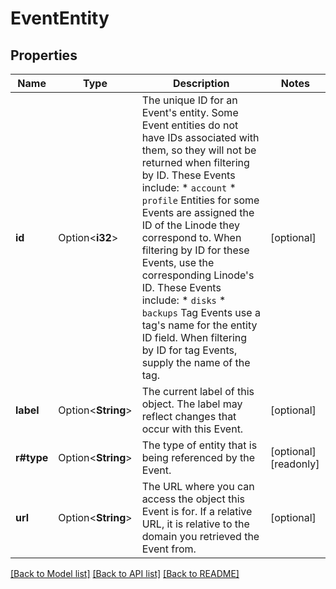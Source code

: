 # EventEntity

## Properties

Name | Type | Description | Notes
------------ | ------------- | ------------- | -------------
**id** | Option<**i32**> | The unique ID for an Event's entity.   Some Event entities do not have IDs associated with them, so they will not be returned when filtering by ID. These Events include:   * `account`   * `profile`  Entities for some Events are assigned the ID of the Linode they correspond to. When filtering by ID for these Events, use the corresponding Linode's ID. These Events include:   * `disks`   * `backups`   Tag Events use a tag's name for the entity ID field. When filtering by ID for tag Events, supply the name of the tag.  | [optional]
**label** | Option<**String**> | The current label of this object. The label may reflect changes that occur with this Event.  | [optional]
**r#type** | Option<**String**> | The type of entity that is being referenced by the Event.  | [optional][readonly]
**url** | Option<**String**> | The URL where you can access the object this Event is for. If a relative URL, it is relative to the domain you retrieved the Event from.  | [optional]

[[Back to Model list]](../README.md#documentation-for-models) [[Back to API list]](../README.md#documentation-for-api-endpoints) [[Back to README]](../README.md)


